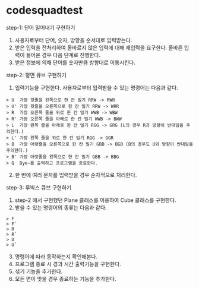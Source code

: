 # codesquadtest

step-1: 단어 밀어내기 구현하기

1. 사용자로부터 단어, 숫자, 방향을 순서대로 입력받는다.
2. 받은 입력을 전처리하여 올바르지 않은 입력에 대해 재입력을 요구한다. 올바른 입력이 들어온 경우 다음 단계로 진행한다.
3. 받은 정보에 의해 단어를 숫자만큼 방향대로 이동시킨다.


step-2: 평면 큐브 구현하기

1. 입력기능을 구현한다. 사용자로부터 입력받을 수 있는 명령어는 다음과 같다. 
```
> U  가장 윗줄을 왼쪽으로 한 칸 밀기 RRW -> RWR
> U' 가장 윗줄을 오른쪽으로 한 칸 밀기 RRW -> WRR
> R  가장 오른쪽 줄을 위로 한 칸 밀기 WWB -> WBW
> R' 가장 오른쪽 줄을 아래로 한 칸 밀기 WWB -> BWW
> L  가장 왼쪽 줄을 아래로 한 칸 밀기 RGG -> GRG (L의 경우 R과 방향이 반대임을 주의한다.)
> L' 가장 왼쪽 줄을 위로 한 칸 밀기 RGG -> GGR
> B  가장 아랫줄을 오른쪽으로 한 칸 밀기 GBB -> BGB (B의 경우도 U와 방향이 반대임을 주의한다.)
> B' 가장 아랫줄을 왼쪽으로 한 칸 밀기 GBB -> BBG
> Q  Bye~를 출력하고 프로그램을 종료한다.
```

2. 한 번에 여러 문자를 입력받을 경우 순차적으로 처리한다.


step-3: 루빅스 큐브 구현하기

1. step-2 에서 구현했던 Plane 클래스를 이용하여 Cube 클래스를 구현한다.
2. 받을 수 있는 명령어의 종류는 다음과 같다.
```
> F
> F`
> R
> R`
> U
> U`
```
3. 명령어에 따라 동작하는지 확인해본다.
4. 프로그램 종료 시 경과 시간 출력기능을 구현한다.
5. 섞기 기능을 추가한다.
6. 모든 면이 맞을 경우 종료하는 기능을 추가한다.